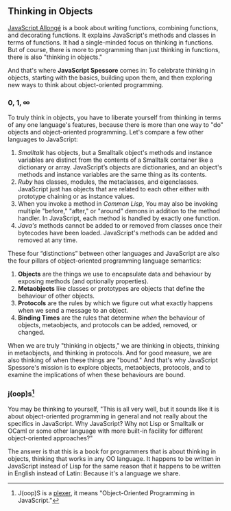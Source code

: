 ## Thinking in Objects

[JavaScript Allongé][ja] is a book about writing functions, combining functions, and decorating functions. It explains JavaScript's methods and classes in terms of functions. It had a single-minded focus on thinking in functions. But of course, there is more to programming than just thinking in functions, there is also "thinking in objects."

[ja]: https://leanpub.com/javascript-allonge

And that's where **JavaScript Spessore** comes in: To celebrate thinking in objects, starting with the basics, building upon them, and then exploring new ways to think about object-oriented programming.

### 0, 1, ∞

To truly think in objects, you have to liberate yourself from thinking in terms of any one language's features, because there is more than one way to "do" objects and object-oriented programming. Let's compare a few other languages to JavaScript:

1. *Smalltalk* has objects, but a Smalltalk object's methods and instance variables are distinct from the contents of a Smalltalk container like a dictionary or array. JavaScript’s objects are dictionaries, and an object's methods and instance variables are the same thing as its contents.
1. *Ruby* has classes, modules, the metaclasses, and eigenclasses. JavaScript just has objects that are related to each other either with prototype chaining or as instance values.
1. When you invoke a method in *Common Lisp*, You may also be invoking multiple "before," "after," or "around" demons in addition to the method handler. In JavaScript, each method is handled by exactly one function.
1. *Java's* methods cannot be added to or removed from classes once their bytecodes have been loaded. JavaScript's methods can be added and removed at any time.

These four “distinctions” between other languages and JavaScript are also the four pillars of object-oriented programming language semantics:

1. **Objects** are the things we use to encapsulate data and behaviour by exposing methods (and optionally properties).
1. **Metaobjects** like classes or prototypes are objects that define the behaviour of other objects.
1. **Protocols** are the rules by which we figure out what exactly happens when we send a message to an object.
1. **Binding Times** are the rules that determine *when* the behaviour of objects, metaobjects, and protocols can be added, removed, or changed.

When we are truly "thinking in objects," we are thinking in objects, thinking in metaobjects, and thinking in protocols. And for good measure, we are also thinking of when these things are "bound." And that's why JavaScript Spessore's mission is to explore objects, metaobjects, protocols, and to examine the implications of when these behaviours are bound.

### j(oop)s[^plexer]

You may be thinking to yourself, "This is all very well, but it sounds like it is about object-oriented programming in general and not really about the specifics in JavaScript. Why JavaScript? Why not Lisp or Smalltalk or OCaml or some other language with more built-in facility for different object-oriented approaches?"

The answer is that this is a book for programmers that is about thinking in objects, thinking that works in any OO language. It happens to be written in JavaScript instead of Lisp for the same reason that it happens to be written in English instead of Latin: Because it's a language we share.

[^plexer]: J(oop)S is a [plexer](https://en.wikipedia.org/wiki/Rebus), it means "Object-Oriented Programming in JavaScript."

